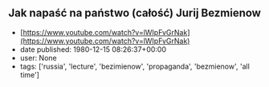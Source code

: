 ## Jak napaść na państwo (całość) Jurij Bezmienow
 - [https://www.youtube.com/watch?v=lWIpFvGrNak](https://www.youtube.com/watch?v=lWIpFvGrNak)
 - date published: 1980-12-15 08:26:37+00:00
 - user: None
 - tags: ['russia', 'lecture', 'bezimienow', 'propaganda', 'bezmienow', 'all time']

